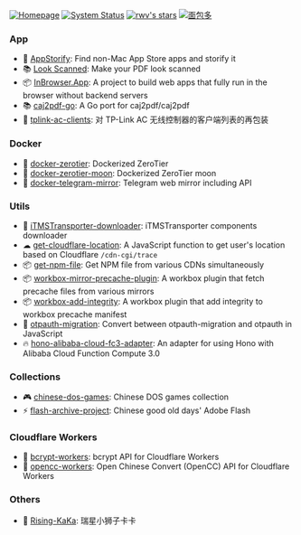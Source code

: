 [![Homepage](https://img.shields.io/website?url=https%3A%2F%2Frwv.dev&up_message=rwv.dev&up_color=orange&label=%F0%9F%8F%A0%20homepage)](https://rwv.dev/)
[![System Status](https://img.shields.io/website?url=https%3A%2F%2Fstatus.rwv.dev&label=%E2%9A%99%EF%B8%8F%20service%20status)](https://status.rwv.dev)
[![rwv's stars](https://img.shields.io/github/stars/rwv?affiliations=OWNER%2CCOLLABORATOR%2CORGANIZATION_MEMBER&style=flat&logo=github)](https://github.com/rwv?tab=repositories&q=&type=&language=&sort=stargazers)
[![面包多](https://img.shields.io/website?url=https%3A%2F%2Fmbd.pub%2Fo%2Frwv&up_message=rwv&label=%F0%9F%8D%A9%20%E9%9D%A2%E5%8C%85%E5%A4%9A&color=rgb(255%2C213%2C33))](https://mbd.pub/o/rwv)

### App

- 🍎 [AppStorify](https://github.com/rwv/AppStorify): Find non-Mac App Store apps and storify it
- 📚 [Look Scanned](https://lookscanned.io): Make your PDF look scanned
- 📦 [InBrowser.App](https://inbrowser.app): A project to build web apps that fully run in the browser without backend servers
- 📚 [caj2pdf-go](https://github.com/rwv/caj2pdf-go): A Go port for caj2pdf/caj2pdf
- 🛜 [tplink-ac-clients](https://github.com/rwv/tplink-ac-clients): 对 TP-Link AC 无线控制器的客户端列表的再包装

### Docker

- 🐳 [docker-zerotier](https://github.com/rwv/docker-zerotier): Dockerized ZeroTier
- 🐳 [docker-zerotier-moon](https://github.com/rwv/docker-zerotier-moon): Dockerized ZeroTier moon
- 🐳 [docker-telegram-mirror](https://github.com/rwv/docker-telegram-mirror): Telegram web mirror including API

### Utils

- 🍎 [iTMSTransporter-downloader](https://github.com/rwv/iTMSTransporter-downloader): iTMSTransporter components downloader
- ☁ [get-cloudflare-location](https://github.com/rwv/get-cloudflare-location): A JavaScript function to get user's location based on Cloudflare `/cdn-cgi/trace`
- 📦 [get-npm-file](https://github.com/rwv/get-npm-file): Get NPM file from various CDNs simultaneously
- 📦 [workbox-mirror-precache-plugin](https://github.com/rwv/workbox-mirror-precache-plugin): A workbox plugin that fetch precache files from various mirrors
- 📦 [workbox-add-integrity](https://github.com/rwv/workbox-add-integrity): A workbox plugin that add integrity to workbox precache manifest
- 🔐 [otpauth-migration](https://github.com/rwv/otpauth-migration): Convert between otpauth-migration and otpauth in JavaScript
- 🔥 [hono-alibaba-cloud-fc3-adapter](https://github.com/rwv/hono-alibaba-cloud-fc3-adapter): An adapter for using Hono with Alibaba Cloud Function Compute 3.0

### Collections

- 🎮 [chinese-dos-games](https://github.com/rwv/chinese-dos-games): Chinese DOS games collection
- ⚡ [flash-archive-project](https://github.com/rwv/flash-archive-project): Chinese good old days' Adobe Flash

### Cloudflare Workers

- 👷 [bcrypt-workers](https://github.com/rwv/bcrypt-workers): bcrypt API for Cloudflare Workers
- 👷 [opencc-workers](https://github.com/rwv/opencc-workers): Open Chinese Convert (OpenCC) API for Cloudflare Workers

### Others

- 🦁️ [Rising-KaKa](https://github.com/rwv/Rising-KaKa): 瑞星小狮子卡卡
